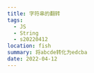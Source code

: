 ```yaml
---
title: 字符串的翻转
tags:
  - JS
  - String
  - s20220412
location: fish
summary: 将abcde转化为edcba
date: 2022-04-12
---
```

